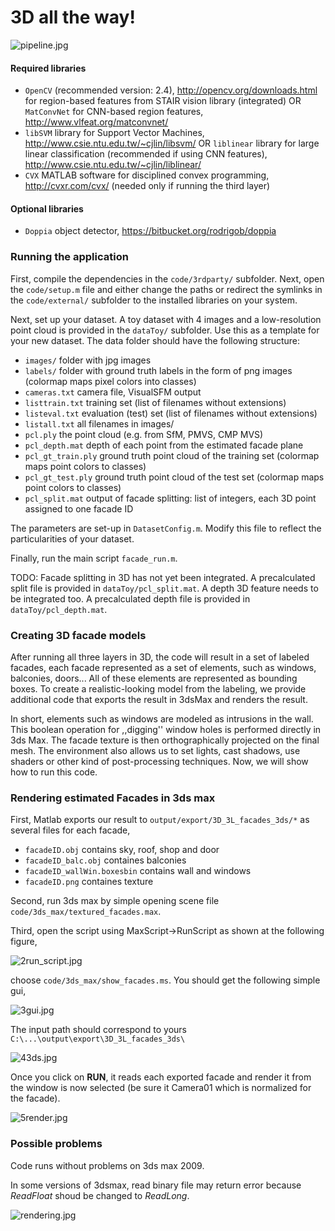 # 3D all the way! #

![pipeline.jpg](http://homes.esat.kuleuven.be/~amartino/2015_cvpr_www/pics/pipeline04.jpg)

#### Required libraries

* ```OpenCV``` (recommended version: 2.4), http://opencv.org/downloads.html for region-based features from STAIR vision library (integrated) OR
```MatConvNet``` for CNN-based region features, http://www.vlfeat.org/matconvnet/
* ```libSVM``` library for Support Vector Machines, http://www.csie.ntu.edu.tw/~cjlin/libsvm/ OR
```liblinear``` library for large linear classification (recommended if using CNN features), http://www.csie.ntu.edu.tw/~cjlin/liblinear/
* ```CVX``` MATLAB software for disciplined convex programming, http://cvxr.com/cvx/  (needed only if running the third layer)

#### Optional libraries

* ```Doppia``` object detector, https://bitbucket.org/rodrigob/doppia

### Running the application
First, compile the dependencies in the ```code/3rdparty/``` subfolder. Next, open the ```code/setup.m``` file and either change the paths or redirect the symlinks in the ```code/external/``` subfolder to the installed libraries on your system. 

Next, set up your dataset. A toy dataset with 4 images and a low-resolution point cloud is provided in the ```dataToy/``` subfolder. Use this as a template for your new dataset. The data folder should have the following structure:

* ```images/``` folder with jpg images
* ```labels/``` folder with ground truth labels in the form of png images (colormap maps pixel colors into classes)
* ```cameras.txt``` camera file, VisualSFM output
* ```listtrain.txt``` training set (list of filenames without extensions)
* ```listeval.txt``` evaluation (test) set (list of filenames without extensions)
* ```listall.txt``` all filenames in images/
* ```pcl.ply``` the point cloud (e.g. from SfM, PMVS, CMP MVS)
* ```pcl_depth.mat``` depth of each point from the estimated facade plane
* ```pcl_gt_train.ply``` ground truth point cloud of the training set (colormap maps point colors to classes)
* ```pcl_gt_test.ply``` ground truth point cloud of the test set (colormap maps point colors to classes)
* ```pcl_split.mat``` output of facade splitting: list of integers, each 3D point assigned to one facade ID

The parameters are set-up in ```DatasetConfig.m```. Modify this file to reflect the particularities of your dataset.

Finally, run the main script ```facade_run.m```.

TODO: Facade splitting in 3D has not yet been integrated. A precalculated split file is provided in ```dataToy/pcl_split.mat```. A depth 3D feature needs to be integrated too. A precalculated depth file is provided in ```dataToy/pcl_depth.mat```.

### Creating 3D facade models

After running all three layers in 3D, the code will result in a set of labeled facades, each facade represented as a set of elements, such as windows, balconies, doors... All of these elements are represented as bounding boxes. To create a realistic-looking model from the labeling, we provide additional code that exports the result in 3dsMax and renders the result. 

In short, elements such as windows are modeled as intrusions in the wall. This boolean operation for ,,digging'' window holes is performed directly in 3ds Max. The facade texture is then orthographically projected on the final mesh. The environment also allows us to set lights, cast shadows, use shaders or other kind of post-processing techniques. Now, we will show how to run this code. 

### Rendering estimated Facades in 3ds max

First, Matlab exports our result to ```output/export/3D_3L_facades_3ds/*``` as several files for each facade,

* ```facadeID.obj``` contains sky, roof, shop and door
* ```facadeID_balc.obj``` containes balconies
* ```facadeID_wallWin.boxesbin``` contains wall and windows
* ```facadeID.png``` containes texture


Second, run 3ds max by simple opening scene file ```code/3ds_max/textured_facades.max```.

Third, open the script using MaxScript->RunScript as shown at the following figure,

![2run_script.jpg](https://bitbucket.org/repo/deay7R/images/4177371873-2run_script.jpg)

choose ```code/3ds_max/show_facades.ms```. You should get the following simple gui,

![3gui.jpg](https://bitbucket.org/repo/deay7R/images/2092428085-3gui.jpg)

The input path should correspond to yours ```C:\...\output\export\3D_3L_facades_3ds\``` 

![43ds.jpg](https://bitbucket.org/repo/deay7R/images/912925717-43ds.jpg)

Once you click on **RUN**, it reads each exported facade and render it from the window is now selected (be sure it Camera01 which is normalized for the facade).

![5render.jpg](https://bitbucket.org/repo/deay7R/images/671782614-5render.jpg)

### Possible problems
Code runs without problems on 3ds max 2009.

In some versions of 3dsmax, read binary file may return error because *ReadFloat* shoud be changed to *ReadLong*.

![rendering.jpg](https://bitbucket.org/repo/deay7R/images/402738020-rendering.jpg)